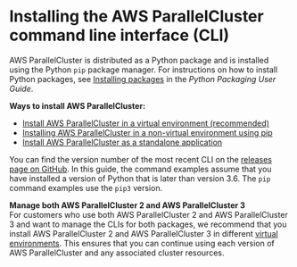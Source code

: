 # Installing the AWS ParallelCluster command line interface \(CLI\)<a name="install-v3-parallelcluster"></a>

AWS ParallelCluster is distributed as a Python package and is installed using the Python `pip` package manager\. For instructions on how to install Python packages, see [Installing packages](https://packaging.python.org/tutorials/installing-packages/) in the *Python Packaging User Guide*\.

**Ways to install AWS ParallelCluster:**
+ [Install AWS ParallelCluster in a virtual environment \(recommended\)](install-v3-virtual-environment.md)
+ [Installing AWS ParallelCluster in a non\-virtual environment using pip](install-v3-pip.md)
+ [Install AWS ParallelCluster as a standalone application](install-v3-install-standalone.md)

You can find the version number of the most recent CLI on the [releases page on GitHub](https://github.com/aws/aws-parallelcluster/releases)\. In this guide, the command examples assume that you have installed a version of Python that is later than version 3\.6\. The `pip` command examples use the `pip3` version\.

**Manage both AWS ParallelCluster 2 and AWS ParallelCluster 3**  
For customers who use both AWS ParallelCluster 2 and AWS ParallelCluster 3 and want to manage the CLIs for both packages, we recommend that you install AWS ParallelCluster 2 and AWS ParallelCluster 3 in different [virtual environments](install-v3-virtual-environment.md)\. This ensures that you can continue using each version of AWS ParallelCluster and any associated cluster resources\.
